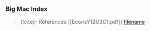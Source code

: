 



### Big Mac Index


>[!cite]- References
>[[EconsY12U3C1.pdf]]
>[filename](file:///<absolute-path>)